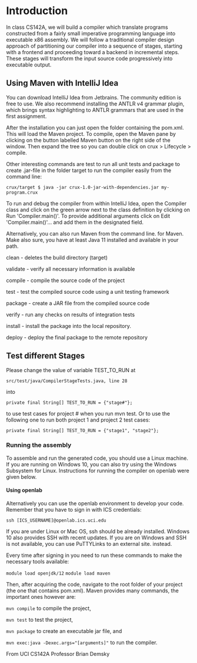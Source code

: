 # Introduction
In class CS142A, we will build a compiler which translate programs constructed from a fairly small imperative programming language into executable x86 assembly. We will follow a traditional compiler design approach of partitioning our compiler into a sequence of stages, starting with a frontend and proceeding toward a backend in incremental steps. These stages will transform the input source code progressively into executable output.



## Using Maven with IntelliJ Idea
You can download IntelliJ Idea from Jetbrains. The community edition is free to use. We also recommend installing the ANTLR v4 grammar plugin, which brings syntax highlighting to ANTLR grammars that are used in the first assignment.

After the installation you can just open the folder containing the pom.xml. This will load the Maven project. To compile, open the Maven pane by clicking on the button labelled Maven button on the right side of the window. Then expand the tree so you can double click on crux > Lifecycle > compile.

Other interesting commands are test to run all unit tests and package to create .jar-file in the folder target to run the compiler easily from the command line:

```crux/target $ java -jar crux-1.0-jar-with-dependencies.jar my-program.crux```

To run and debug the compiler from within IntelliJ Idea, open the Compiler class and click on the green arrow next to the class definition by clicking on Run 'Compiler.main()'. To provide additional arguments click on Edit 'Compiler.main()'... and add them in the designated field.

Alternatively, you can also run Maven from the command line. for Maven. Make also sure, you have at least Java 11 installed and available in your path.

clean -  deletes the build directory (target)

validate - verify all necessary information is available

compile - compile the source code of the project

test - test the compiled source code using a unit testing framework

package - create a JAR file from the compiled source code

verify - run any checks on results of integration tests

install - install the package into the local repository.

deploy - deploy the final package to the remote repository


## Test different Stages
Please change the value of variable TEST_TO_RUN at

```src/test/java/CompilerStageTests.java, line 28```

into

```private final String[] TEST_TO_RUN = {"stage#"};```

to use test cases for project # when you run mvn test. Or to use the following one to run both project 1 and project 2 test cases:

```private final String[] TEST_TO_RUN = {"stage1", "stage2"};```

### Running the assembly
To assemble and run the generated code, you should use a Linux machine. If you are running on Windows 10, you can also try using the Windows Subsystem for Linux. Instructions for running the compiler on openlab were given below.

#### Using openlab
Alternatively you can use the openlab environment to develop your code. Remember that you have to sign in with ICS credentials:

```ssh [ICS_USERNAME]@openlab.ics.uci.edu```

If you are under Linux or Mac OS, ssh should be already installed. Windows 10 also provides SSH with recent updates. If you are on Windows and SSH is not available, you can use PuTTYLinks to an external site. instead.

Every time after signing in you need to run these commands to make the necessary tools available:

```module load openjdk/12```
```module load maven```

Then, after acquiring the code, navigate to the root folder of your project (the one that contains pom.xml). Maven provides many commands, the important ones however are:

```mvn compile``` to compile the project,

```mvn test``` to test the project,

```mvn package``` to create an executable jar file, and

```mvn exec:java -Dexec.args="[arguments]"``` to run the compiler.

From UCI CS142A Professor Brian Demsky
